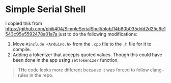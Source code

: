 # Simple Serial Shell

I copied this from <https://github.com/philj404/SimpleSerialShell/blob/14b80b035ddd2d25c9e1543c95e5592478a01a7a> just to do the following modifications:

1. Move `#include <Arduino.h>` from the `.cpp` file to the `.h` file for it to compile.
2. Adding a tokenizer that accepts quoted values. Though this could have been done in the app using `setTokenizer` function.

> THe code looks more different because it was forced to follow clang-rules in the repo.
